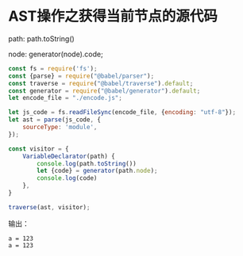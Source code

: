 # AST操作之获得当前节点的源代码

path: path.toString()

node: generator(node).code;

```javascript
const fs = require('fs');
const {parse} = require("@babel/parser");
const traverse = require("@babel/traverse").default;
const generator = require("@babel/generator").default;
let encode_file = "./encode.js";

let js_code = fs.readFileSync(encode_file, {encoding: "utf-8"});
let ast = parse(js_code, {
    sourceType: 'module',
});

const visitor = {
    VariableDeclarator(path) {
        console.log(path.toString())
        let {code} = generator(path.node);
        console.log(code)
    },
}

traverse(ast, visitor);
```

输出：

    a = 123
    a = 123
